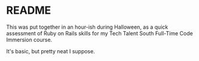 # README

This was put together in an hour-ish during Halloween, as a quick assessment of Ruby on Rails skills for my Tech Talent South Full-Time Code Immersion course.

It's basic, but pretty neat I suppose.